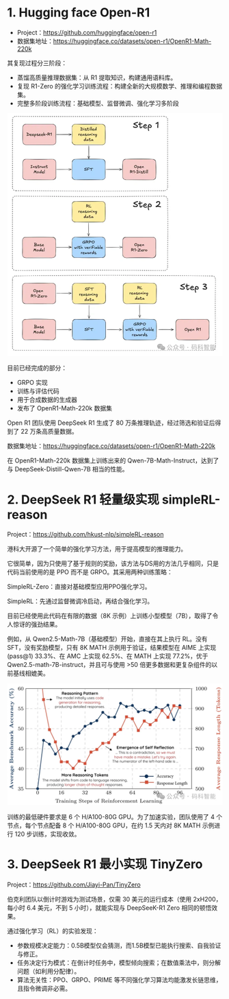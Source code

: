 #  1. Hugging face Open-R1

- Project：https://github.com/huggingface/open-r1
- 数据集地址：https://huggingface.co/datasets/open-r1/OpenR1-Math-220k

其复现过程分三阶段：  

- 蒸馏高质量推理数据集：从 R1 提取知识，构建通用语料库。  
- 复现 R1-Zero 的强化学习训练流程：构建全新的大规模数学、推理和编程数据集。
- 完整多阶段训练流程：基础模型、监督微调、强化学习多阶段

![](.02_r1复现资源_images/hf_open_r1复现训练流程.png)

目前已经完成的部分：

- GRPO 实现
- 训练与评估代码
- 用于合成数据的生成器
- 发布了 OpenR1-Math-220k 数据集

Open R1 团队使用 DeepSeek R1 生成了 80 万条推理轨迹，经过筛选和验证后得到了 22 万条高质量数据。

数据集地址：https://huggingface.co/datasets/open-r1/OpenR1-Math-220k

在 OpenR1-Math-220k 数据集上训练出来的 Qwen-7B-Math-Instruct，达到了与 DeepSeek-Distill-Qwen-7B 相当的性能。

#  2. DeepSeek R1 轻量级实现 simpleRL-reason

Project：https://github.com/hkust-nlp/simpleRL-reason

港科大开源了一个简单的强化学习方法，用于提高模型的推理能力。

它很简单，因为只使用了基于规则的奖励，该方法与DS用的方法几乎相同，只是代码当前使用的是 PPO 而不是 GRPO。其采用两种训练策略：  

SimpleRL-Zero：直接对基础模型应用PPO强化学习。  

SimpleRL：先通过监督微调冷启动，再结合强化学习。

目前已经使用此代码在有限的数据（8K 示例）上训练小型模型（7B），取得了令人惊讶的强劲结果。

例如，从 Qwen2.5-Math-7B（基础模型）开始，直接在其上执行 RL。没有 SFT，没有奖励模型，只有 8K MATH 示例用于验证，结果模型在 AIME 上实现 (pass@1) 33.3%、在 AMC 上实现 62.5%、在 MATH 上实现 77.2%，优于 Qwen2.5-math-7B-instruct，并且可与使用 >50 倍更多数据和更复杂组件的以前基线相媲美。

![](.02_r1复现资源_images/simpleRL性能图.png)

训练的最低硬件要求是 6 个 H/A100-80G GPU。为了加速实验，团队使用了 4 个节点，每个节点配备 8 个 H/A100-80G GPU，在约 1.5 天内对 8K MATH 示例进行 120 步训练，实现收敛。

# 3. DeepSeek R1 最小实现 TinyZero 

Project：https://github.com/Jiayi-Pan/TinyZero

伯克利团队以倒计时游戏为测试场景，仅需 30 美元的运行成本（使用 2xH200，每小时 6.4 美元，不到 5 小时），就能实现与 DeepSeeK-R1 Zero 相同的顿悟效果。

通过强化学习（RL）的实验发现：  
- 参数规模决定能力：0.5B模型仅会猜测，而1.5B模型已能执行搜索、自我验证与修正。  
- 任务决定行为模式：在倒计时任务中，模型倾向搜索；在数值乘法中，则分解问题（如利用分配律）。  
- 算法无关性：PPO、GRPO、PRIME 等不同强化学习算法均能激发长链思维，且指令微调非必需。  